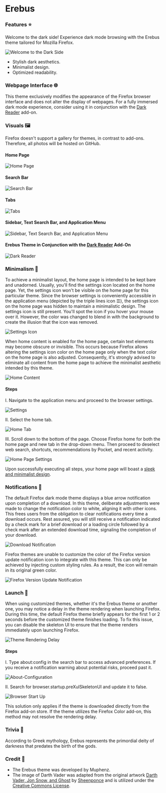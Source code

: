 # Erebus

### Features ⭐

Welcome to the dark side! Experience dark mode browsing with the Erebus theme tailored for Mozilla Firefox.

![Welcome to the Dark Side](https://github.com/Muphenz/Erebus/assets/154757113/2ebda74a-cb9e-4d80-9a75-102ea270f836)

<ul>
 <li>Stylish dark aesthetics.</li>
 <li>Minimalist design.</li>
 <li>Optimized readability.</li>
</ul>

### Webpage Interface 🌐

This theme exclusively modifies the appearance of the Firefox browser interface and does not alter the display of webpages. For a fully immersed dark mode experience, consider using it in conjunction with the <a href="https://addons.mozilla.org/en-US/firefox/addon/darkreader/">Dark Reader</a> add-on.

### Visuals 🖼

Firefox doesn't support a gallery for themes, in contrast to add-ons. Therefore, all photos will be hosted on GitHub.

#### Home Page

![Home Page](https://github.com/Muphenz/Erebus/assets/154757113/7745bbed-5957-4a9f-9d4f-6fe6000bd39b)

#### Search Bar

![Search Bar](https://github.com/Muphenz/Erebus/assets/154757113/2ea7fde2-cb34-4d84-a6f9-64f4507250b5)

#### Tabs

![Tabs](https://github.com/Muphenz/Erebus/assets/154757113/a263d82e-1a34-42bf-ac06-6491b1c53f0b)

#### Sidebar, Text Search Bar, and Application Menu

![Sidebar, Text Search Bar, and Application Menu](https://github.com/Muphenz/Erebus/assets/154757113/b892fd5e-2569-4e41-8522-471733bf63ec)

#### Erebus Theme in Conjunction with the <a href="https://addons.mozilla.org/en-US/firefox/addon/darkreader/">Dark Reader</a> Add-On

![Dark Reader](https://github.com/Muphenz/Erebus/assets/154757113/66801bbe-9495-4508-9eb5-48af15d2192e)

### Minimalism 🏁

To achieve a minimalist layout, the home page is intended to be kept bare and unadorned. Usually, you'll find the settings icon located on the home page. Yet, the settings icon won't be visible on the home page for this particular theme. Since the browser settings is conveniently accessible in the application menu (depicted by the triple lines icon ☰), the settings icon on the home page was hidden to maintain a minimalistic design. The settings icon is still present. You'll spot the icon if you hover your mouse over it. However, the color was changed to blend in with the background to create the illusion that the icon was removed.

![Settings Icon](https://github.com/Muphenz/Erebus/assets/154757113/7e9fa69c-b849-4747-89af-6f910d0fee25)

When home content is enabled for the home page, certain text elements may become obscure or invisible. This occurs because Firefox allows altering the settings icon color on the home page only when the text color on the home page is also adjusted. Consequently, it's strongly advised to eliminate all content from the home page to achieve the minimalist aesthetic intended by this theme.

![Home Content](https://github.com/Muphenz/Erebus/assets/154757113/9577a4bf-2bea-4f65-8e6b-ea47643e6326)

#### Steps

I. Navigate to the application menu and proceed to the browser settings.

![Settings](https://github.com/Muphenz/Erebus/assets/154757113/c7925279-1a7a-485a-b3de-28985689fd97)

II. Select the home tab.

![Home Tab](https://github.com/Muphenz/Erebus/assets/154757113/8d6daf99-2815-44ab-9cc4-2c2927517ea6)

III. Scroll down to the bottom of the page. Choose Firefox home for both the home page and new tab in the drop-down menu. Then proceed to deselect web search, shortcuts, recommendations by Pocket, and recent activity.

![Home Page Settings](https://github.com/Muphenz/Erebus/assets/154757113/0784166f-cea1-4615-b56a-83f9850842cd)

Upon successfully executing all steps, your home page will boast a <a href="https://github.com/Muphenz/Erebus#home-page">sleek and minimalist design</a>.

### Notifications 🚨

The default Firefox dark mode theme displays a blue arrow notification upon completion of a download. In this theme, deliberate adjustments were made to change the notification color to white, aligning it with other icons. This frees users from the obligation to clear notifications every time a download occurs. Rest assured, you will still receive a notification indicated by a check mark for a brief download or a loading circle followed by a check mark after an extended download time, signaling the completion of your download.

![Download Notification](https://github.com/Muphenz/Erebus/assets/154757113/2403f2b9-2092-4146-b5ae-f1c917be161e)

Firefox themes are unable to customize the color of the Firefox version update notification icon to integrate with this theme. This can only be achieved by injecting custom styling rules. As a result, the icon will remain in its original green color.

![Firefox Version Update Notification](https://github.com/Muphenz/Erebus/assets/154757113/563036f4-a808-4a86-b39d-08c0a9da9ba1)

### Launch 🚀

When using customized themes, whether it's the Erebus theme or another one, you may notice a delay in the theme rendering when launching Firefox. During this time, the default Firefox theme briefly appears for the first 1 or 2 seconds before the customized theme finishes loading. To fix this issue, you can disable the skeleton UI to ensure that the theme renders immediately upon launching Firefox.

![Theme Rendering Delay](https://github.com/Muphenz/Erebus/assets/154757113/6bcefd6b-d56d-44a5-b934-167184df0794)

#### Steps

I. Type about:config in the search bar to access advanced preferences. If you receive a notification warning about potential risks, proceed past it.

![About-Configuration](https://github.com/Muphenz/Erebus/assets/154757113/dd04e5e1-2a59-49d3-bc2c-b80924b513b7)

II. Search for browser.startup.preXulSkeletonUI and update it to false.

![Browser Start Up](https://github.com/Muphenz/Erebus/assets/154757113/eb102533-690b-4e47-aca7-d6e2446374e6)

This solution only applies if the theme is downloaded directly from the Firefox add-on store. If the theme utilizes the Firefox Color add-on, this method may not resolve the rendering delay.

### Trivia 📗

According to Greek mythology, Erebus represents the primordial deity of darkness that predates the birth of the gods.

### Credit 👏

<ul>
 <li>The Erebus theme was developed by Muphenz.</li>
 <li>The image of Darth Vader was adapted from the original artwork <a href="https://www.deviantart.com/sheenponce/art/Darth-Vader-Jon-Snow-and-Ghost-603348137">Darth Vader, Jon Snow, and Ghost</a> by <a href="https://www.deviantart.com/sheenponce/gallery">Sheenponce</a> and is utilized under the <a href="https://creativecommons.org/licenses/by/3.0/legalcode.en">Creative Commons License</a>.</li>
</ul>
